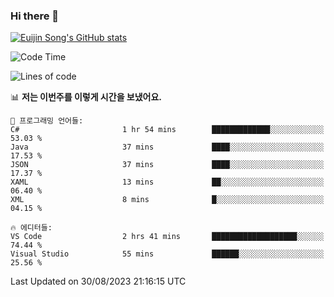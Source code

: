 ### Hi there 👋

[![Euijin Song's GitHub stats](https://github-readme-stats.vercel.app/api?username=lstar2397&count_private=true&show_icons=true&theme=tokyonight&locale=kr)](https://github.com/anuraghazra/github-readme-stats)

<!--START_SECTION:waka-->
![Code Time](http://img.shields.io/badge/Code%20Time-173%20hrs%2048%20mins-blue)

![Lines of code](https://img.shields.io/badge/%EC%A0%80%EB%8A%94%20%EC%97%AC%ED%83%9C%EA%B9%8C%EC%A7%80%20-749.6%20thousand%20%EC%A4%84%EC%9D%98%20%EC%BD%94%EB%93%9C%EB%A5%BC%20%EC%9E%91%EC%84%B1%ED%96%88%EC%96%B4%EC%9A%94.-blue)

📊 **저는 이번주를 이렇게 시간을 보냈어요.** 

```text
💬 프로그래밍 언어들: 
C#                       1 hr 54 mins        █████████████░░░░░░░░░░░░   53.03 % 
Java                     37 mins             ████░░░░░░░░░░░░░░░░░░░░░   17.53 % 
JSON                     37 mins             ████░░░░░░░░░░░░░░░░░░░░░   17.37 % 
XAML                     13 mins             ██░░░░░░░░░░░░░░░░░░░░░░░   06.40 % 
XML                      8 mins              █░░░░░░░░░░░░░░░░░░░░░░░░   04.15 % 

🔥 에디터들: 
VS Code                  2 hrs 41 mins       ███████████████████░░░░░░   74.44 % 
Visual Studio            55 mins             ██████░░░░░░░░░░░░░░░░░░░   25.56 % 
```


 Last Updated on 30/08/2023 21:16:15 UTC
<!--END_SECTION:waka-->

<!--
**lstar2397/lstar2397** is a ✨ _special_ ✨ repository because its `README.md` (this file) appears on your GitHub profile.

Here are some ideas to get you started:

- 🔭 I’m currently working on ...
- 🌱 I’m currently learning ...
- 👯 I’m looking to collaborate on ...
- 🤔 I’m looking for help with ...
- 💬 Ask me about ...
- 📫 How to reach me: ...
- 😄 Pronouns: ...
- ⚡ Fun fact: ...
-->

